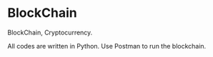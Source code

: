 # BlockChain
BlockChain, Cryptocurrency.

All codes are written in Python. Use Postman to run the blockchain.
